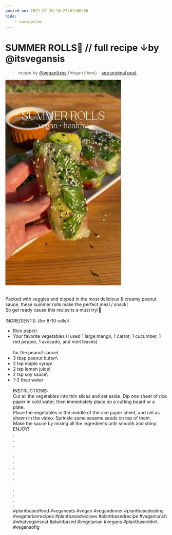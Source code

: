 ```yaml
---
posted on: 2022-07-30 10:27:01+00:00
hide:
    - navigation
---
```


# SUMMER ROLLS🌈 // full recipe ↓by @itsvegansis 

> recipe by [@veganfixes](https://www.instagram.com/veganfixes/) 
(Vegan Fixes) - [see original post](https://instagram.com/p/Cgogx-2pLUZ)

![](../img/veganfixes_30-07-2022_1007.png)

\
Packed with veggies and dipped in the most delicious & creamy peanut sauce, these summer rolls make the perfect meal / snack!\
So get ready cause this recipe is a must try!🤩\
\
INGREDIENTS: (for 8-10 rolls)\
- Rice paper\
- Your favorite vegetables (I used 1 large mango, 1 carrot, 1 cucumber, 1 red pepper, 1 avocado, and mint leaves)\
\
for the peanut sauce\
- 3 tbsp peanut butter\
- 2 tsp maple syrup\
- 2 tsp lemon juice\
- 2 tsp soy sauce\
- 1-2 tbsp water\
\
INSTRUCTIONS:\
Cut all the vegetables into thin slices and set aside. Dip one sheet of rice paper in cold water, then immediately place on a cutting board or a plate. \
Place the vegetables in the middle of the rice paper sheet, and roll as shown in the video. Sprinkle some sesame seeds on top of them. \
Make the sauce by mixing all the ingredients until smooth and shiny. ENJOY!\
.\
.\
.\
.\
.\
.\
.\
.\
.\
.\
.\
.\
.\
.\
\#plantbasedfood \#veganeats \#vegan \#vegandinner \#plantbasedeating \#vegetarianrecipes \#plantbasedrecipes \#plantbasedrecipe \#veganlunch \#whatveganseat \#plantbased \#vegetarian \#vegans \#plantbaseddiet \#vegansofig 